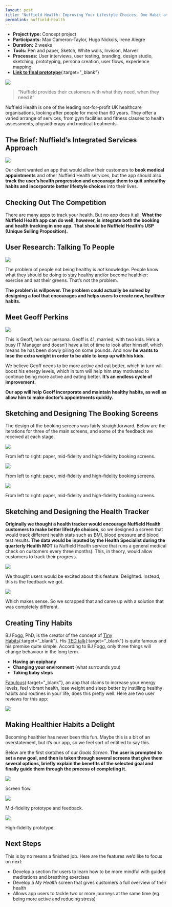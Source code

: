 ```yaml
---
layout: post
title: "Nuffield Health: Improving Your Lifestyle Choices, One Habit at a Time (concept project)"
permalink: nuffield-health
---
```




* **Project type:** Concept project
* **Participants:** Max Cameron-Taylor, Hugo Nickols, Irene Alegre
* **Duration:** 2 weeks
* **Tools:** Pen and paper, Sketch, White walls, Invision, Marvel
* **Processes:** User interviews, user testing, branding, design studio, sketching, prototyping, persona creation, user flows, experience mapping
* [**Link to final prototype**](https://invis.io/YNONTVVGRFZ#/326463901_1){:target="_blank"}

![](images/case_studies/nuffield_health/final_design.png)

> “Nuffield provides their customers with what they need, when they need
> it”

Nuffield Health is one of the leading not-for-profit UK healthcare
organisations, looking after people for more than 60 years. They offer a varied
arrange of services, from gym facilities and fitness classes to health
assessments, physiotherapy and medical treatments.

## The Brief: Nuffield’s Integrated Services Approach

![](images/case_studies/nuffield_health/venn_diagram.png)

Our client wanted an app that would allow their customers to **book medical
appointments** and other Nuffield Health services, but the app should also
**track the user’s health progression and encourage them to quit unhealthy
habits and incorporate better lifestyle choices** into their lives.

## Checking Out The Competition


There are many apps to track your health.
But no app does it all. **What the
Nuffield Health app can do well, however, is integrate both the booking and
health tracking in one app. That should be Nuffield Health’s USP (Unique Selling
Proposition).**

## User Research: Talking To People

![](images/case_studies/nuffield_health/user_feedback.png)



The problem of people not being healthy is *not* knowledge.
People know what they should be doing to stay healthy and/or become healthier:
exercise and eat their greens. That’s not the problem.

**The problem is willpower. The problem could actually be solved
by designing a tool that encourages and helps users to create new, healthier
habits.**

## Meet Geoff Perkins

![](images/case_studies/nuffield_health/persona_geoff.png)

This is Geoff, he’s our persona. Geoff is 41, married, with two kids. He’s a busy IT Manager and doesn’t have a lot of time to look after himself, which means he has been slowly piling on some pounds. And now **he wants to lose the extra weight in order to be able to keep up with his kids.**

We believe Geoff needs to be more active and eat better, which in turn will
boost his energy levels, which in turn will help him stay motivated to continue
being more active and eating better. **It’s an endless cycle of improvement.**

**Our app will help Geoff incorporate and maintain healthy habits, as well as
allow him to make doctor’s appointments quickly.**

## Sketching and Designing The Booking Screens

The design of the booking screens was fairly straightforward. Below are the
iterations for three of the main screens, and some of the feedback we received
at each stage.

![](images/case_studies/nuffield_health/booking_screens.png)
<figcaption>From left to right: paper, mid-fidelity and high-fidelity booking screens.</figcaption>

![](images/case_studies/nuffield_health/booking_two.png)
<figcaption>From left to right: paper, mid-fidelity and high-fidelity booking screens.</figcaption>


![](images/case_studies/nuffield_health/booking_three.png)
<figcaption>From left to right: paper, mid-fidelity and high-fidelity booking screens.</figcaption>


## Sketching and Designing the Health Tracker

**Originally we thought a health tracker would encourage Nuffield Health
customers to make better lifestyle choices**, so we designed a screen that would
track different health stats such as BMI, blood pressure and blood test results.
**The data would be inputed by the Health Specialist during the quarterly Health
MOT** (a Nuffield Health service that runs a general medical check on customers
every three months). This, in theory, would allow customers to track their
progress.

![](images/case_studies/nuffield_health/diagram.png)

We thought users would be excited about this feature. Delighted. Instead, this
is the feedback we got.

![](images/case_studies/nuffield_health/piece_of_feedback.png)

Which makes sense. So we scrapped that and came up with a solution that was
completely different.

## Creating Tiny Habits

BJ Fogg, PhD, is the creator of the concept of [Tiny
Habits](http://tinyhabits.com/){:target="_blank"}. His [TED
talk](https://www.youtube.com/watch?v=AdKUJxjn-R8&t=27s){:target="_blank"} is quite famous and his
premise quite simple. According to BJ Fogg, only three things will change
behaviour in the long term.

* **Having an epiphany**
* **Changing your environment** (what surrounds you)
* **Taking baby steps**

[Fabulous](https://play.google.com/store/apps/details?id=co.thefabulous.app&hl=en_GB){:target="_blank"},
an app that claims to increase your energy levels, feel vibrant health, lose
weight and sleep better by instilling healthy habits and routines in your life,
does this pretty well. Here are two user reviews for this app:

![](images/case_studies/nuffield_health/feedback_two.png)

## Making Healthier Habits a Delight

Becoming healthier has never been this fun. Maybe this is a bit of an
overstatement, but it’s our app, so we feel sort of entitled to say this.

Below are the first sketches of our *Goals Screen*. **The user is prompted to
set a new goal, and then is taken through several screens that give them several
options, briefly explain the benefits of the selected goal and finally guide
them through the process of completing it.**

![](images/case_studies/nuffield_health/screen_flow.png)
<figcaption>Screen flow.</figcaption>

![](images/case_studies/nuffield_health/feedback_one.png)
<figcaption>Mid-fidelity prototype and feedback.</figcaption>

![](images/case_studies/nuffield_health/high_fidelity_prototype.png)
<figcaption>High-fidelity prototype.</figcaption>

## Next Steps

This is by no means a finished job. Here are the features we’d like to focus on
next:

* Develop a section for users to learn how to be more mindful with guided
meditations and breathing exercises
* Develop a *My Health* screen that gives customers a full overview of their
health
* Allows app users to tackle two or more journeys at the same time (eg. being more
active and reducing stress)
